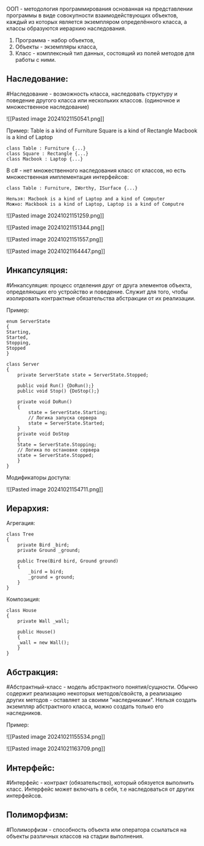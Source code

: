 ООП - методология программирования основанная на представлении программы в виде совокупности взаимодействующих объектов, каждый из которых является экземпляром определённого класса, а классы образуются иерархию наследования.

1. Программа - набор объектов,
2. Объекты - экземпляры класса,
3. Класс - комплексный тип данных, состоящий из полей методов для работы с ними.

## Наследование:

#Наследование - возможность класса, наследовать структуру и поведение другого класса или нескольких классов. (одиночное и множественное наследование)

![[Pasted image 20241021150541.png]]

Пример:
	Table is a kind of Furniture
	Square is a kind of Rectangle
	Macbook is a kind of Laptop

	class Table : Furniture {...}
	class Square : Rectangle {...}
	class Macbook : Laptop {...}

В c# - нет множественного наследования класс от классов, но есть множественная имплементация интерфейсов:

	class Table : Furniture, IWorthy, ISurface {...}

	Нельзя: Macbook is a kind of Laptop and a kind of Computer
	Можно: Mackbook is a kind of Laptop, Laptop is a kind of Computre

![[Pasted image 20241021151259.png]]

![[Pasted image 20241021151344.png]]

![[Pasted image 20241021151557.png]]

![[Pasted image 20241021164447.png]]



## Инкапсуляция:

#Инкапсуляция: процесс отделения друг от друга элементов объекта, определяющих его устройство и поведение. Служит для того, чтобы изолировать контрактные обязательства абстракции от их реализации.

Пример:

	enum ServerState
	{
	Starting,
	Started,
	Stopping,
	Stopped
	}
	
	class Server
	{
		private ServerState state = ServerState.Stopped;
	
		public void Run() {DoRun();}
		public void Stop() {DoStop();}
	
		private void DoRun()
		{
			state = ServerState.Starting;
			// Логика запуска сервера
			state = ServerState.Started;
		}
		private void DoStop
		{
		State = ServerState.Stopping;
		// Логика по остановке сервера
		state = ServerState.Stopped;
		}
	}

Модификаторы доступа:

![[Pasted image 20241021154711.png]]
## Иерархия:

Агрегация:

	class Tree
	{
		private Bird _bird;
		private Ground _ground;
		
		public Tree(Bird bird, Ground ground)
		{
			_bird = bird;
			_ground = ground;
		}
	}

Композиция:

	class House
	{
		private Wall _wall;
		
		public House()
		{
		_wall = new Wall();
		}
	}

## Абстракция:

#Абстрактный-класс - модель абстрактного понятия/сущности. Обычно содержит реализацию некоторых методов/свойств, а реализацию других методов - оставляет за своими "наследниками". Нельзя создать экземпляр абстрактного класса, можно создать только его наследников.

Пример:

![[Pasted image 20241021155534.png]]

![[Pasted image 20241021163709.png]]

## Интерфейс:

#Интерфейс - контракт (обязательство), который обязуется выполнить класс. Интерфейс может включать в себя, т.е наследоваться от других интерфейсов.

## Полиморфизм:

#Полиморфизм - способность объекта или оператора ссылаться на объекты различных классов на стадии выполнения.

 